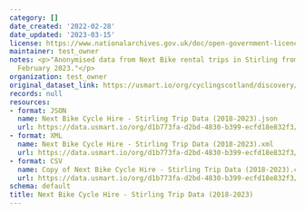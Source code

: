 ```yaml
---
category: []
date_created: '2022-02-28'
date_updated: '2023-03-15'
license: https://www.nationalarchives.gov.uk/doc/open-government-licence/version/3/
maintainer: test_owner
notes: <p>"Anonymised data from Next Bike rental trips in Stirling from 2018 to 28th
  February 2023."</p>
organization: test_owner
original_dataset_link: https://usmart.io/org/cyclingscotland/discovery/discovery-view-detail/bc613ae3-3325-4f19-92b0-d03f68459200
records: null
resources:
- format: JSON
  name: Next Bike Cycle Hire - Stirling Trip Data (2018-2023).json
  url: https://data.usmart.io/org/d1b773fa-d2bd-4830-b399-ecfd18e832f3/resource?resourceGUID=8ddc25ea-6850-42ee-a8ea-78e8e3293986
- format: XML
  name: Next Bike Cycle Hire - Stirling Trip Data (2018-2023).xml
  url: https://data.usmart.io/org/d1b773fa-d2bd-4830-b399-ecfd18e832f3/resource?resourceGUID=31ec95f9-9c93-4625-8bca-3b2210c57892
- format: CSV
  name: Copy of Next Bike Cycle Hire - Stirling Trip Data (2018-2023).csv
  url: https://data.usmart.io/org/d1b773fa-d2bd-4830-b399-ecfd18e832f3/resource?resourceGUID=bb7a5ddf-a638-4231-9eb0-183d69406104
schema: default
title: Next Bike Cycle Hire - Stirling Trip Data (2018-2023)
---
```

